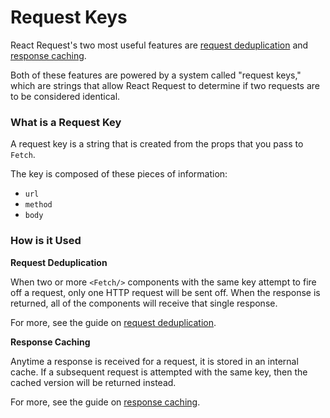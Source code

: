 # Request Keys

React Request's two most useful features are
[request deduplication](./request-deduplication.md) and
[response caching](./response-caching.md).

Both of these features are powered by a system called "request keys," which are strings that
allow React Request to determine if two requests are to be considered identical.

### What is a Request Key

A request key is a string that is created from the props that you pass to `Fetch`.

The key is composed of these pieces of information:

* `url`
* `method`
* `body`

### How is it Used

**Request Deduplication**

When two or more `<Fetch/>` components with the same key attempt to fire off a request, only one HTTP
request will be sent off. When the response is returned, all of the components will
receive that single response.

For more, see the guide on [request deduplication](./request-deduplication.md).

**Response Caching**

Anytime a response is received for a request, it is stored in an internal cache. If
a subsequent request is attempted with the same key, then the cached version
will be returned instead.

For more, see the guide on [response caching](./response-caching.md).
